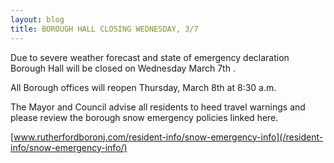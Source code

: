 ```yaml
---
layout: blog
title: BOROUGH HALL CLOSING WEDNESDAY, 3/7 
---
```


Due to severe weather forecast and state of emergency declaration Borough Hall will be closed on Wednesday March 7th .

All Borough offices will reopen Thursday, March 8th at 8:30 a.m.

The Mayor and Council advise all residents to heed travel warnings and please review the borough snow emergency policies linked here.

[www.rutherfordboronj.com/resident-info/snow-emergency-info](/resident-info/snow-emergency-info/)
